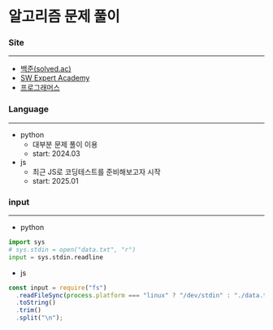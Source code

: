 # 알고리즘 문제 풀이

### Site

---

- [백준(solved.ac)](https://solved.ac/)
- [SW Expert Academy](https://swexpertacademy.com/main/main.do)
- [프로그래머스](https://programmers.co.kr/)

### Language

---

- python
  - 대부분 문제 풀이 이용
  - start: 2024.03
- js
  - 최근 JS로 코딩테스트를 준비해보고자 시작
  - start: 2025.01

### input

---

- python

```python
import sys
# sys.stdin = open("data.txt", "r")
input = sys.stdin.readline
```

- js

```js
const input = require("fs")
  .readFileSync(process.platform === "linux" ? "/dev/stdin" : "./data.txt")
  .toString()
  .trim()
  .split("\n");
```
